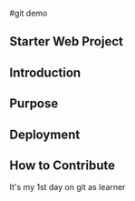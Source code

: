 #git demo
## Starter Web Project


## Introduction


## Purpose


## Deployment


## How to Contribute

It's my 1st day on git as learner
